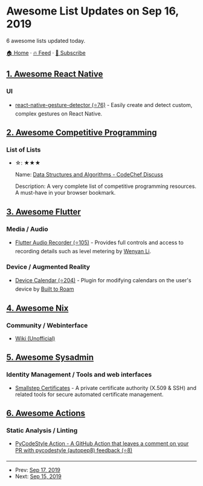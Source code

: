 # Awesome List Updates on Sep 16, 2019

6 awesome lists updated today.

[🏠 Home](/README.md) · [🔥 Feed](https://test.trackawesomelist.com/feed.xml) · [📮 Subscribe](https://trackawesomelist.us17.list-manage.com/subscribe?u=d2f0117aa829c83a63ec63c2f&id=36a103854c)



## [1. Awesome React Native](/content/jondot/awesome-react-native/README.md)

### UI

*   [react-native-gesture-detector (⭐76)](https://github.com/mxmzb/react-native-gesture-detector) - Easily create and detect custom, complex gestures on React Native.

## [2. Awesome Competitive Programming](/content/lnishan/awesome-competitive-programming/README.md)

### List of Lists

- ☆: ★★★

  Name: [Data Structures and Algorithms - CodeChef Discuss](https://www.quora.com/What-is-a-list-of-data-structures-that-a-competitive-programmer-must-know/answer/Sameer-Gulati-3)

  Description: A very complete list of competitive programming resources. A must-have in your browser bookmark.



## [3. Awesome Flutter](/content/Solido/awesome-flutter/README.md)

### Media / Audio

*   [Flutter Audio Recorder (⭐105)](https://github.com/shadow-app/flutter_audio_recorder) - Provides full controls and access to recording details such as level metering by [Wenyan Li](https://github.com/nikli2009).

### Device / Augmented Reality

*   [Device Calendar (⭐204)](https://github.com/builttoroam/flutter_plugins/tree/master/device_calendar) - Plugin for modifying calendars on the user's device by [Built to Roam](http://builttoroam.com)

## [4. Awesome Nix](/content/nix-community/awesome-nix/README.md)

### Community / Webinterface

*   [Wiki (Unofficial)](https://nixos.wiki)

## [5. Awesome Sysadmin](/content/awesome-foss/awesome-sysadmin/README.md)

### Identity Management / Tools and web interfaces

*   [Smallstep Certificates](https://smallstep.com/certificates/) - A private certificate authority (X.509 & SSH) and related tools for secure automated certificate management.

## [6. Awesome Actions](/content/sdras/awesome-actions/README.md)

### Static Analysis / Linting

*   [PyCodeStyle Action - A GitHub Action that leaves a comment on your PR with pycodestyle (autopep8) feedback (⭐8)](https://github.com/ankitvgupta/pycodestyle-action)

---

- Prev: [Sep 17, 2019](/content/2019/09/17/README.md)
- Next: [Sep 15, 2019](/content/2019/09/15/README.md)